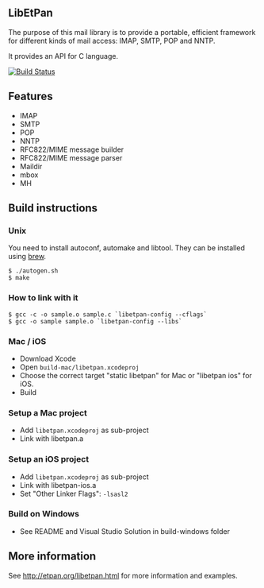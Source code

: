 ## LibEtPan

The purpose of this mail library is to provide a portable, efficient framework for different kinds of mail access: IMAP, SMTP, POP and NNTP.

It provides an API for C language.

[![Build Status](https://travis-ci.org/dinhviethoa/libetpan.png?branch=master)](https://travis-ci.org/dinhviethoa/libetpan)

## Features

- IMAP
- SMTP
- POP
- NNTP
- RFC822/MIME message builder
- RFC822/MIME message parser
- Maildir
- mbox
- MH

## Build instructions

### Unix

You need to install autoconf, automake and libtool.
They can be installed using [brew](http://brew.sh/).

    $ ./autogen.sh
    $ make

### How to link with it

    $ gcc -c -o sample.o sample.c `libetpan-config --cflags`
    $ gcc -o sample sample.o `libetpan-config --libs`

### Mac / iOS

- Download Xcode
- Open `build-mac/libetpan.xcodeproj`
- Choose the correct target "static libetpan" for Mac or "libetpan ios" for iOS.
- Build

### Setup a Mac project

- Add `libetpan.xcodeproj` as sub-project
- Link with libetpan.a

### Setup an iOS project

- Add `libetpan.xcodeproj` as sub-project
- Link with libetpan-ios.a
- Set "Other Linker Flags": `-lsasl2`

### Build on Windows

- See README and Visual Studio Solution in build-windows folder

## More information

See http://etpan.org/libetpan.html for more information and examples.
